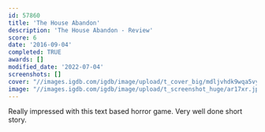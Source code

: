 ```yaml
---
id: 57860
title: 'The House Abandon'
description: 'The House Abandon - Review'
score: 6
date: '2016-09-04'
completed: TRUE
awards: []
modified_date: '2022-07-04'
screenshots: []
cover: "//images.igdb.com/igdb/image/upload/t_cover_big/mdljvhdk9wqa5vysbgqg.png"
image: "//images.igdb.com/igdb/image/upload/t_screenshot_huge/ar17xr.jpg"
---
```

Really impressed with this text based horror game. Very well done short story.